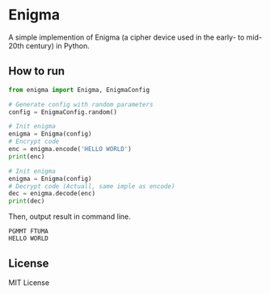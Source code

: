 # Enigma

A simple implemention of Enigma (a cipher device used in the early- to mid-20th century) in Python.

## How to run

```python
from enigma import Enigma, EnigmaConfig

# Generate config with random parameters
config = EnigmaConfig.random()

# Init enigma
enigma = Enigma(config)
# Encrypt code
enc = enigma.encode('HELLO WORLD')
print(enc)

# Init enigma
enigma = Enigma(config)
# Decrypt code (Actuall, same imple as encode)
dec = enigma.decode(enc)
print(dec)
```

Then, output result in command line.

```
PGMMT FTUMA
HELLO WORLD
```


## License

MIT License
